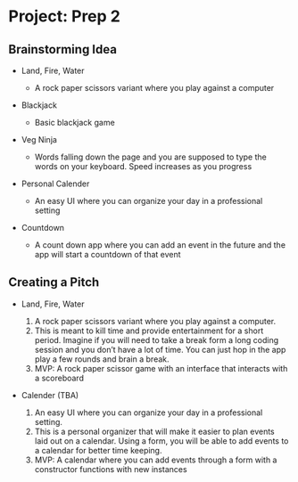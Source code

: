 # Project: Prep 2

## Brainstorming Idea

* Land, Fire, Water 
  * A rock paper scissors variant where you  play against a computer 

* Blackjack 
  * Basic blackjack game 

* Veg Ninja
  * Words falling down the page and you are supposed to type the words on your keyboard. Speed increases as you progress

* Personal Calender
  * An easy UI where you can organize your day in a professional setting 
* Countdown
  * A count down app where you can add an event in the future and the app will start a countdown of that event


## Creating a Pitch

* Land, Fire, Water
  <ol> 
    <li>A rock paper scissors variant where you  play against a computer.  </li>
    <li> This is meant to kill time and provide entertainment for a short period. Imagine if you will need to take a break form a long coding session and you don’t have a lot of time. You can just hop in the app play a few rounds and brain a break. </li>
    <li>MVP: A rock paper scissor game with an interface that interacts with a scoreboard  </li>
  </ol>



* Calender (TBA)
  <ol> 
    <li>An easy UI where you can organize your day in a professional setting. </li>
    <li>This is a personal organizer that will make it easier to plan events laid out on a calendar. Using a form, you will be able to add events to a calendar for better time keeping. </li>
    <li>MVP: A calendar where you can add events through a form with a constructor functions with new instances </li>
  </ol>
